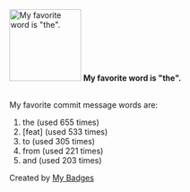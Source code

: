 <img src="https://my-badges.github.io/my-badges/favorite-word.png" alt="My favorite word is &quot;the&quot;." title="My favorite word is &quot;the&quot;." width="128">
<strong>My favorite word is &quot;the&quot;.</strong>
<br><br>

My favorite commit message words are:

1. the (used 655 times)
2. [feat] (used 533 times)
3. to (used 305 times)
4. from (used 221 times)
5. and (used 203 times)


Created by <a href="https://github.com/my-badges/my-badges">My Badges</a>